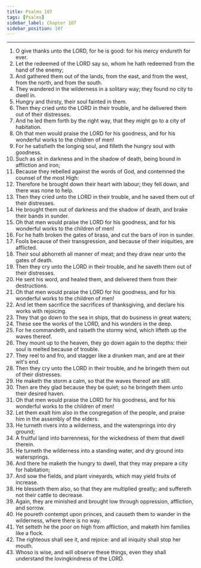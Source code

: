 ```yaml
---
title: Psalms 107
tags: [Psalms]
sidebar_label: Chapter 107
sidebar_position: 107
---
```


---
1. O give thanks unto the LORD, for he is good: for his mercy endureth for ever.
2. Let the redeemed of the LORD say so, whom he hath redeemed from the hand of the enemy;
3. And gathered them out of the lands, from the east, and from the west, from the north, and from the south.
4. They wandered in the wilderness in a solitary way; they found no city to dwell in.
5. Hungry and thirsty, their soul fainted in them.
6. Then they cried unto the LORD in their trouble, and he delivered them out of their distresses.
7. And he led them forth by the right way, that they might go to a city of habitation.
8. Oh that men would praise the LORD for his goodness, and for his wonderful works to the children of men!
9. For he satisfieth the longing soul, and filleth the hungry soul with goodness.
10. Such as sit in darkness and in the shadow of death, being bound in affliction and iron;
11. Because they rebelled against the words of God, and contemned the counsel of the most High:
12. Therefore he brought down their heart with labour; they fell down, and there was none to help.
13. Then they cried unto the LORD in their trouble, and he saved them out of their distresses.
14. He brought them out of darkness and the shadow of death, and brake their bands in sunder.
15. Oh that men would praise the LORD for his goodness, and for his wonderful works to the children of men!
16. For he hath broken the gates of brass, and cut the bars of iron in sunder.
17. Fools because of their transgression, and because of their iniquities, are afflicted.
18. Their soul abhorreth all manner of meat; and they draw near unto the gates of death.
19. Then they cry unto the LORD in their trouble, and he saveth them out of their distresses.
20. He sent his word, and healed them, and delivered them from their destructions.
21. Oh that men would praise the LORD for his goodness, and for his wonderful works to the children of men!
22. And let them sacrifice the sacrifices of thanksgiving, and declare his works with rejoicing.
23. They that go down to the sea in ships, that do business in great waters;
24. These see the works of the LORD, and his wonders in the deep.
25. For he commandeth, and raiseth the stormy wind, which lifteth up the waves thereof.
26. They mount up to the heaven, they go down again to the depths: their soul is melted because of trouble.
27. They reel to and fro, and stagger like a drunken man, and are at their wit's end.
28. Then they cry unto the LORD in their trouble, and he bringeth them out of their distresses.
29. He maketh the storm a calm, so that the waves thereof are still.
30. Then are they glad because they be quiet; so he bringeth them unto their desired haven.
31. Oh that men would praise the LORD for his goodness, and for his wonderful works to the children of men!
32. Let them exalt him also in the congregation of the people, and praise him in the assembly of the elders.
33. He turneth rivers into a wilderness, and the watersprings into dry ground;
34. A fruitful land into barrenness, for the wickedness of them that dwell therein.
35. He turneth the wilderness into a standing water, and dry ground into watersprings.
36. And there he maketh the hungry to dwell, that they may prepare a city for habitation;
37. And sow the fields, and plant vineyards, which may yield fruits of increase.
38. He blesseth them also, so that they are multiplied greatly; and suffereth not their cattle to decrease.
39. Again, they are minished and brought low through oppression, affliction, and sorrow.
40. He poureth contempt upon princes, and causeth them to wander in the wilderness, where there is no way.
41. Yet setteth he the poor on high from affliction, and maketh him families like a flock.
42. The righteous shall see it, and rejoice: and all iniquity shall stop her mouth.
43. Whoso is wise, and will observe these things, even they shall understand the lovingkindness of the LORD.